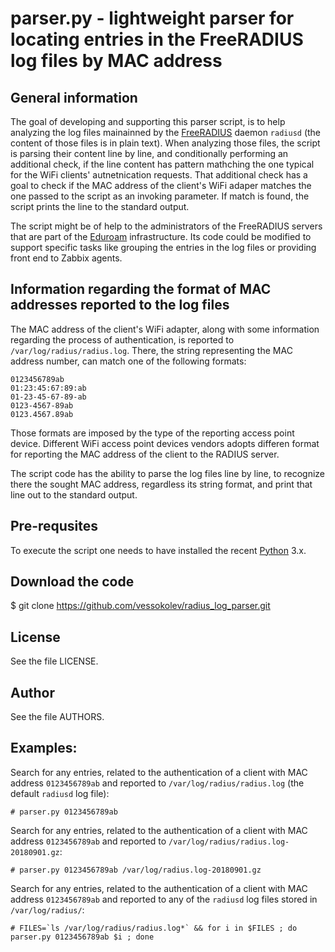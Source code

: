 # parser.py - lightweight parser for locating entries in the FreeRADIUS log files by MAC address

## General information

The goal of developing and supporting this parser script, is to help analyzing the log files mainainned by the [FreeRADIUS](https://freeradius.org/) daemon `radiusd` (the content of those files is in plain text). When analyzing those files, the script is parsing their content line by line, and conditionally performing an additional check, if the line content has pattern mathching the one typical for the WiFi clients' autnetnication requests. That additional check has a goal to check if the MAC address of the client's WiFi adaper matches the one passed to the script as an invoking parameter. If match is found, the script prints the line to the standard output. 

The script might be of help to the administrators of the FreeRADIUS servers that are part of the [Eduroam](https://www.eduroam.org) infrastructure. Its code could be modified to support specific tasks like grouping the entries in the log files or providing front end to Zabbix agents.

## Information regarding the format of MAC addresses reported to the log files

The MAC address of the client's WiFi adapter, along with some information regarding the process of authentication, is reported to `/var/log/radius/radius.log`. There, the string representing the MAC address number, can match one of the following formats:
```
0123456789ab
01:23:45:67:89:ab
01-23-45-67-89-ab
0123-4567-89ab
0123.4567.89ab
```
Those formats are imposed by the type of the reporting access point device. Different WiFi access point devices vendors adopts differen format for reporting the MAC address of the client to the RADIUS server.

The script code has the ability to parse the log files line by line, to recognize there the sought MAC address, regardless its string format, and print that line out to the standard output.

## Pre-requsites

To execute the script one needs to have installed the recent [Python](http://python.org) 3.x.

## Download the code

$ git clone https://github.com/vessokolev/radius_log_parser.git

## License

See the file LICENSE.

## Author

See the file AUTHORS.

## Examples:

Search for any entries, related to the authentication of a client with MAC address `0123456789ab` and reported to `/var/log/radius/radius.log` (the default `radiusd` log file):

```
# parser.py 0123456789ab
```

Search for any entries, related to the authentication of a client with MAC address `0123456789ab` and reported to `/var/log/radius/radius.log-20180901.gz`:

```
# parser.py 0123456789ab /var/log/radius.log-20180901.gz
```

Search for any entries, related to the authentication of a client with MAC address `0123456789ab` and reported to any of the `radiusd` log files stored in `/var/log/radius/`:

```
# FILES=`ls /var/log/radius/radius.log*` && for i in $FILES ; do parser.py 0123456789ab $i ; done
```
